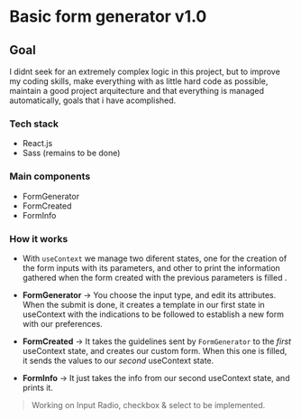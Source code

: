 # Basic form generator v1.0

## Goal

I didnt seek for an extremely complex logic in this project, but to improve my coding skills, make everything with as little hard code as possible, maintain a good project arquitecture and that everything is managed automatically, goals that i have acomplished.

### Tech stack
- React.js
- Sass (remains to be done)

### Main components

- FormGenerator
- FormCreated
- FormInfo

### How it works

- With `useContext` we manage two diferent states, one for the creation of the form inputs with its parameters, and other to print the information gathered when the form created with the previous parameters is filled .

- **FormGenerator** → You choose the input type, and edit its attributes. When the submit is done, it creates a template in our first state in useContext with the indications to be followed to establish a new form with our preferences.

- **FormCreated** → It takes the guidelines sent by `FormGenerator` to the _first_ useContext state, and creates our custom form. When this one is filled, it sends the values to our _second_ useContext state.

- **FormInfo** → It just takes the info from our second useContext state, and prints it.

> Working on Input Radio, checkbox & select to be implemented.
